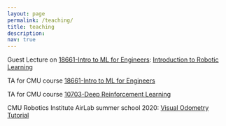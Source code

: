 ```yaml
---
layout: page
permalink: /teaching/
title: teaching 
description: 
nav: true
---
```


<!-- For now, this page is assumed to be a static description of your courses. You can convert it to a collection similar to `_projects/` so that you can have a dedicated page for each course.

Organize your courses by years, topics, or universities, however you like! -->


Guest Lecture on [18661-Intro to ML for Engineers](https://18661.github.io/): [Introduction to Robotic Learning](https://docs.google.com/presentation/d/1gBx5P4PhKIvoQ2fYw61Muxv61_jY5xDrAvo_XjVO4Vc/edit?usp=sharing)

TA for CMU course [18661-Intro to ML for Engineers](https://18661.github.io/)

TA for CMU course [10703-Deep Reinforcement Learning](https://cmudeeprl.github.io/703website_f21/)

CMU Robotics Institute AirLab summer school 2020: [Visual Odometry Tutorial](https://www.youtube.com/watch?v=VOlYuK6AtAE&ab_channel=AirLab)